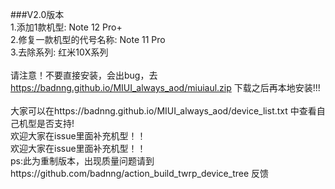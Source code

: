 ###V2.0版本
<br />
1.添加1款机型: Note 12 Pro+
<br />
2.修复一款机型的代号名称: Note 11 Pro
<br />
3.去除系列: 红米10X系列
<br />
<br />
请注意！不要直接安装，会出bug，去 https://badnng.github.io/MIUI_always_aod/miuiaul.zip 下载之后再本地安装!!!
<br />
<br />
大家可以在https://badnng.github.io/MIUI_always_aod/device_list.txt 中查看自己机型是否支持!
<br />
欢迎大家在issue里面补充机型！！<br />
欢迎大家在issue里面补充机型！！
<br />
ps:此为重制版本，出现质量问题请到https://github.com/badnng/action_build_twrp_device_tree 反馈
<br />
